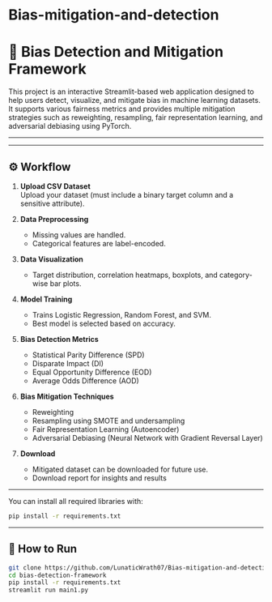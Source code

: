 # Bias-mitigation-and-detection

# 🧠 Bias Detection and Mitigation Framework

This project is an interactive Streamlit-based web application designed to help users detect, visualize, and mitigate bias in machine learning datasets. It supports various fairness metrics and provides multiple mitigation strategies such as reweighting, resampling, fair representation learning, and adversarial debiasing using PyTorch.

---
---

## ⚙️ Workflow

1. **Upload CSV Dataset**  
   Upload your dataset (must include a binary target column and a sensitive attribute).

2. **Data Preprocessing**  
   - Missing values are handled.
   - Categorical features are label-encoded.

3. **Data Visualization**  
   - Target distribution, correlation heatmaps, boxplots, and category-wise bar plots.

4. **Model Training**  
   - Trains Logistic Regression, Random Forest, and SVM.
   - Best model is selected based on accuracy.

5. **Bias Detection Metrics**  
   - Statistical Parity Difference (SPD)  
   - Disparate Impact (DI)  
   - Equal Opportunity Difference (EOD)  
   - Average Odds Difference (AOD)

6. **Bias Mitigation Techniques**  
   - Reweighting  
   - Resampling using SMOTE and undersampling  
   - Fair Representation Learning (Autoencoder)  
   - Adversarial Debiasing (Neural Network with Gradient Reversal Layer)



8. **Download**  
   - Mitigated dataset can be downloaded for future use.
   - Download report for insights and results

---



You can install all required libraries with:

```bash
pip install -r requirements.txt
```

---

## 🚀 How to Run

```bash
git clone https://github.com/LunaticWrath07/Bias-mitigation-and-detection
cd bias-detection-framework
pip install -r requirements.txt
streamlit run main1.py
```
